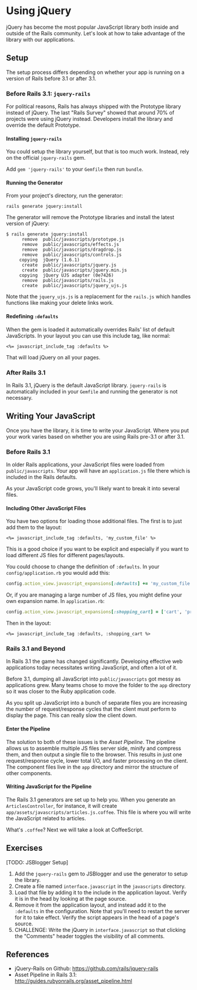 # Using jQuery

jQuery has become the most popular JavaScript library both inside and outside of the Rails community. Let's look at how to take advantage of the library with our applications.

## Setup

The setup process differs depending on whether your app is running on a version of Rails before 3.1 or after 3.1.

### Before Rails 3.1: `jquery-rails`

For political reasons, Rails has always shipped with the Prototype library instead of jQuery. The last "Rails Survey" showed that around 70% of projects were using jQuery instead. Developers install the library and override the default Prototype.

#### Installing `jquery-rails`

You could setup the library yourself, but that is too much work. Instead, rely on the official `jquery-rails` gem.

Add `gem 'jquery-rails'` to your `Gemfile` then run `bundle`.

#### Running the Generator

From your project's directory, run the generator:

```
rails generate jquery:install
```

The generator will remove the Prototype libraries and install the latest version of jQuery:

```
$ rails generate jquery:install
      remove  public/javascripts/prototype.js
      remove  public/javascripts/effects.js
      remove  public/javascripts/dragdrop.js
      remove  public/javascripts/controls.js
     copying  jQuery (1.6.1)
      create  public/javascripts/jquery.js
      create  public/javascripts/jquery.min.js
     copying  jQuery UJS adapter (0e7426)
      remove  public/javascripts/rails.js
      create  public/javascripts/jquery_ujs.js
```

Note that the `jquery_ujs.js` is a replacement for the `rails.js` which handles functions like making your delete links work.

#### Redefining `:defaults`

When the gem is loaded it automatically overrides Rails' list of default JavaScripts. In your layout you can use this include tag, like normal:

```
<%= javascript_include_tag :defaults %>
```

That will load jQuery on all your pages.

### After Rails 3.1

In Rails 3.1, jQuery is the default JavaScript library. `jquery-rails` is automatically included in your `Gemfile` and running the generator is not necessary.

## Writing Your JavaScript

Once you have the library, it is time to write your JavaScript. Where you put your work varies based on whether you are using Rails pre-3.1 or after 3.1.

### Before Rails 3.1

In older Rails applications, your JavaScript files were loaded from `public/javascripts`. Your app will have an `application.js` file there which is included in the Rails defaults.

As your JavaScript code grows, you'll likely want to break it into several files.

#### Including Other JavaScript Files

You have two options for loading those additional files. The first is to just add them to the layout:

```erb
<%= javascript_include_tag :defaults, 'my_custom_file' %>
```

This is a good choice if you want to be explicit and especially if you want to load different JS files for different pages/layouts.

You could choose to change the definition of `:defaults`. In your `config/application.rb` you would add this:

```ruby
config.action_view.javascript_expansions[:defaults] += 'my_custom_file'
```

Or, if you are managing a large number of JS files, you might define your own expansion name. In `application.rb`:

```ruby
config.action_view.javascript_expansions[:shopping_cart] = ['cart', 'product', 'support']
```

Then in the layout:

```erb
<%= javascript_include_tag :defaults, :shopping_cart %>
```

### Rails 3.1 and Beyond

In Rails 3.1 the game has changed significantly. Developing effective web applications today necessitates writing JavaScript, and often a lot of it.

Before 3.1, dumping all JavaScript into `public/javascripts` got messy as applications grew. Many teams chose to move the folder to the `app` directory so it was closer to the Ruby application code. 

As you split up JavaScript into a bunch of separate files you are increasing the number of request/response cycles that the client must perform to display the page. This can really slow the client down.

#### Enter the Pipeline

The solution to both of these issues is the *Asset Pipeline*. The pipeline allows us to assemble multiple JS files server side, minify and compress them, and then output a single file to the browser. This results in just one request/response cycle, lower total I/O, and faster processing on the client. The component files live in the `app` directory and mirror the structure of other components.

#### Writing JavaScript for the Pipeline

The Rails 3.1 generators are set up to help you. When you generate an `ArticlesController`, for instance, it will create `app/assets/javascripts/articles.js.coffee`. This file is where you will write the JavaScript related to articles.

What's `.coffee`? Next we will take a look at CoffeeScript.

## Exercises

[TODO: JSBlogger Setup]

1. Add the `jquery-rails` gem to JSBlogger and use the generator to setup the library.
2. Create a file named `interface.javascript` in the `javascripts` directory.
3. Load that file by adding it to the include in the application layout. Verify it is in the head by looking at the page source.
4. Remove it from the application layout, and instead add it to the `:defaults` in the configuration. Note that you'll need to restart the server for it to take effect. Verify the script appears in the head of a page's source.
5. CHALLENGE: Write the jQuery in `interface.javascript` so that clicking the "Comments" header toggles the visibility of all comments.

## References

* jQuery-Rails on Github: https://github.com/rails/jquery-rails
* Asset Pipeline in Rails 3.1: http://guides.rubyonrails.org/asset_pipeline.html
